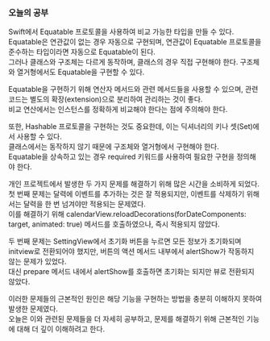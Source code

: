 ### 오늘의 공부

Swift에서 Equatable 프로토콜을 사용하여 비교 가능한 타입을 만들 수 있다.<br>
Equatable은 연관값이 없는 경우 자동으로 구현되며, 연관값이 Equatable 프로토콜을 준수하는 타입이라면 자동으로 Equatable이 된다.<br>
그러나 클래스와 구조체는 다르게 동작하며, 클래스의 경우 직접 구현해야 한다. 구조체와 열거형에서도 Equatable을 구현할 수 있다.<br>

Equatable을 구현하기 위해 연산자 메서드와 관련 메서드들을 사용할 수 있으며, 관련 코드는 별도의 확장(extension)으로 분리하여 관리하는 것이 좋다.<br>
비교 연산에서는 인스턴스를 정확하게 비교해야 한다는 점에 주의해야 한다.<br>

또한, Hashable 프로토콜을 구현하는 것도 중요한데, 이는 딕셔너리의 키나 셋(Set)에서 사용할 수 있다.<br>
클래스에서는 동작하지 않기 때문에 구조체와 열거형에서 구현해야 한다.<br>
Equatable을 상속하고 있는 경우 required 키워드를 사용하여 필요한 구현을 정의해야 한다.<br>

개인 프로젝트에서 발생한 두 가지 문제를 해결하기 위해 많은 시간을 소비하게 되었다.<br>
첫 번째 문제는 달력에 이벤트를 추가하는 것은 잘 적용되지만, 이벤트를 삭제하기 위해서는 달력을 한 번 넘겨야만 적용되는 문제였다.<br>
이를 해결하기 위해 calendarView.reloadDecorations(forDateComponents: target, animated: true) 메서드를 호출하였으나, 즉시 적용되지 않았다.<br>

두 번째 문제는 SettingView에서 초기화 버튼을 누르면 모든 정보가 초기화되며 initview로 전환되어야 했지만, 버튼의 액션 메서드 내부에서 alertShow가 작동하지 않는 문제가 있었다.<br>
대신 prepare 메서드 내에서 alertShow를 호출하면 초기화는 되지만 뷰로 전환되지 않았다.<br>

이러한 문제들의 근본적인 원인은 해당 기능을 구현하는 방법을 충분히 이해하지 못하여 발생한 문제였다.<br>
오늘은 이와 관련된 문제들을 더 자세히 공부하고, 문제를 해결하기 위해 근본적인 기능에 대해 더 깊이 이해하려고 한다.<br>
